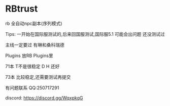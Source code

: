 # RBtrust
rb 全自动npc副本(序列模式)

Tips: 一开始在国际服测试的,后来回国服测试,国际服5.1 可能会出问题 还没测试过

主线一定要过 有琳和桑科瑞德

Plugins 放RB Plugins里

71本 T不是很稳定 D H 还好

73本 比较稳定,还需要测试再提交 

有问题联系 QQ:250717291

discord: https://discord.gg/WqxpkqG
